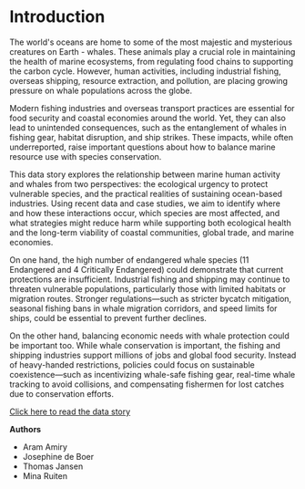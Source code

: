 # Introduction

The world's oceans are home to some of the most majestic and mysterious creatures on Earth - whales. These animals play a crucial role in maintaining the health of marine ecosystems, from regulating food chains to supporting the carbon cycle. However, human activities, including industrial fishing, overseas shipping, resource extraction, and pollution, are placing growing pressure on whale populations across the globe.

Modern fishing industries and overseas transport practices are essential for food security and coastal economies around the world. Yet, they can also lead to unintended consequences, such as the entanglement of whales in fishing gear, habitat disruption, and ship strikes. These impacts, while often underreported, raise important questions about how to balance marine resource use with species conservation.

This data story explores the relationship between marine human activity and whales from two perspectives: the ecological urgency to protect vulnerable species, and the practical realities of sustaining ocean-based industries. Using recent data and case studies, we aim to identify where and how these interactions occur, which species are most affected, and what strategies might reduce harm while supporting both ecological health and the long-term viability of coastal communities, global trade, and marine economies.

On one hand, the high number of endangered whale species (11 Endangered and 4 Critically Endangered) could demonstrate that current protections are insufficient. Industrial fishing and shipping may continue to threaten vulnerable populations, particularly those with limited habitats or migration routes. Stronger regulations—such as stricter bycatch mitigation, seasonal fishing bans in whale migration corridors, and speed limits for ships, could be essential to prevent further declines. 

On the other hand, balancing economic needs with whale protection could be important too. While whale conservation is important, the fishing and shipping industries support millions of jobs and global food security. Instead of heavy-handed restrictions, policies could focus on sustainable coexistence—such as incentivizing whale-safe fishing gear, real-time whale tracking to avoid collisions, and compensating fishermen for lost catches due to conservation efforts. 


[Click here to read the data story](../notebooks/story.ipynb)

**Authors**

- Aram Amiry
- Josephine de Boer
- Thomas Jansen
- Mina Ruiten
